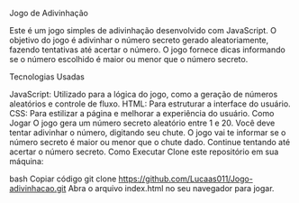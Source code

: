 Jogo de Adivinhação

Este é um jogo simples de adivinhação desenvolvido com JavaScript.
O objetivo do jogo é adivinhar o número secreto gerado aleatoriamente, fazendo tentativas até acertar o número.
O jogo fornece dicas informando se o número escolhido é maior ou menor que o número secreto.

Tecnologias Usadas

JavaScript: Utilizado para a lógica do jogo, como a geração de números aleatórios e controle de fluxo.
HTML: Para estruturar a interface do usuário.
CSS: Para estilizar a página e melhorar a experiência do usuário.
Como Jogar
O jogo gera um número secreto aleatório entre 1 e 20.
Você deve tentar adivinhar o número, digitando seu chute.
O jogo vai te informar se o número secreto é maior ou menor que o chute dado.
Continue tentando até acertar o número secreto.
Como Executar
Clone este repositório em sua máquina:

bash
Copiar código
git clone https://github.com/Lucaas011/Jogo-adivinhacao.git
Abra o arquivo index.html no seu navegador para jogar.
